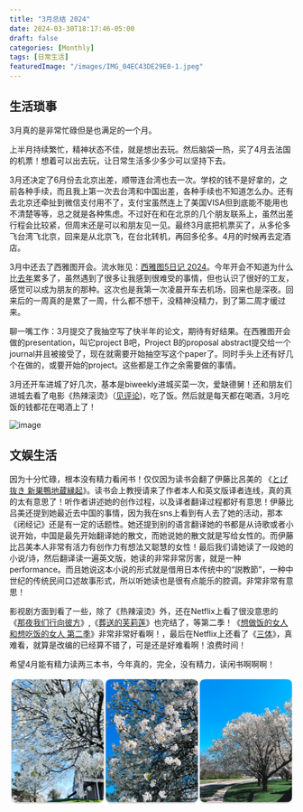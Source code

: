 ```yaml
---
title: "3月总结 2024"
date: 2024-03-30T18:17:46-05:00
draft: false
categories: [Monthly]
tags: [日常生活]
featuredImage: "/images/IMG_04EC43DE29E0-1.jpeg"
---
```


## 生活琐事

<!--more-->

3月真的是非常忙碌但是也满足的一个月。

上半月持续繁忙，精神状态不佳，就是想出去玩。然后脑袋一热，买了4月去法国的机票！想着可以出去玩，让日常生活多少多少可以坚持下去。

3月还决定了6月份去北京出差，顺带连台湾也去一次。学校的钱不是好拿的，之前各种手续，而且我上第一次去台湾和中国出差，各种手续也不知道怎么办。还有去北京还牵扯到微信支付用不了，支付宝虽然连上了美国VISA但到底能不能用也不清楚等等，总之就是各种焦虑。不过好在和在北京的几个朋友联系上，虽然出差行程会比较紧，但周末还是可以和朋友见一见。最终3月底把机票买了，从多伦多飞台湾飞北京，回来是从北京飞，在台北转机，再回多伦多。4月的时候再去定酒店。

3月中还去了西雅图开会。流水账见：[西雅图5日记 2024](/posts/西雅图5日记2024/)。今年开会不知道为什么比[去年](/posts/波士顿一周记2023/)累多了，虽然遇到了很多让我感到很难受的事情，但也认识了很好的工友，感觉可以成为朋友的那种。这次也是我第一次凌晨开车去机场，回来也是深夜。回来后的一周真的是累了一周，什么都不想干，没精神没精力，到了第二周才缓过来。

聊一嘴工作：3月提交了我抽空写了快半年的论文，期待有好结果。在西雅图开会做的presentation，叫它project B吧，Project B的proposal abstract提交给一个journal并且被接受了，现在就需要开始抽空写这个paper了。同时手头上还有好几个在做的，或要开始的project。这些都是工作之余需要做的事情。

3月还开车进城了好几次，基本是biweekly进城买菜一次，爱缺德舅！还和朋友们进城去看了电影《热辣滚烫》（[见评论](/posts/Yolo/))，吃了饭。然后就是每天都在喝酒，3月吃饭的钱都花在喝酒上了！

![image](/images/2024-03-30-6.16.41 PM.jpeg)

## 文娱生活

因为十分忙碌，根本没有精力看闲书！仅仅因为读书会翻了伊藤比呂美的 《[とげ抜き 新巣鴨地蔵縁起](https://book.douban.com/subject/7003158/)》。读书会上教授请来了作者本人和英文版译者连线，真的真的太有意思了！听作者讲述她的创作过程，以及译者翻译过程都好有意思！伊藤比吕美还提到她最近去中国的事情，因为我在sns上看到有人去了她的活动，那本《闭经记》还是有一定的话题性。她还提到别的语言翻译她的书都是从诗歌或者小说开始，中国是最先开始翻译她的散文，而她说她的散文就是写给女性的。而伊藤比吕美本人非常有活力有创作力有想法又聪慧的女性！最后我们请她读了一段她的小说/诗，然后翻译读一遍英文版，她读的非常非常厉害，就是一种performance。而且她说这本小说的形式就是借用日本传统中的“説教節”，一种中世纪的传统民间口述故事形式，所以听她读也是很有点能乐的腔调。非常非常有意思！

影视剧方面到看了一些，除了《热辣滚烫》外，还在Netflix上看了很没意思的《[那夜我们行向彼方](https://movie.douban.com/subject/36752962/)》,《[葬送的芙莉莲](https://movie.douban.com/subject/36093351/)》也完结了，等第二季！《[想做饭的女人和想吃饭的女人 第二季](https://movie.douban.com/subject/36440340/)》非常非常好看啊！，最后在Netflix上还看了《[三体](https://movie.douban.com/subject/35196946/)》，真难看，就算是改编的已经算不错了，可是还是好难看啊！浪费时间！

希望4月能有精力读两三本书，今年真的，完全，没有精力，读闲书啊啊啊！

![image](/images/IMG_EB5AC219A392-1.jpeg)

